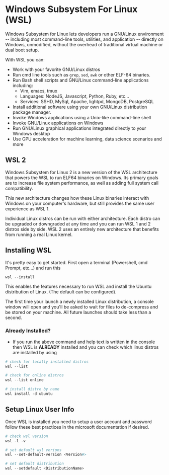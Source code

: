 # Windows Subsystem For Linux (WSL)
Windows Subsystem for Linux lets developers run a GNU/Linux environment -- including most command-line tools, utilities, and application -- directly on Windows, unmodified, without the overhead of traditional virtual machine or dual boot setup. 

With WSL you can:
- Work with your favorite GNU/Linux distros
- Run cmd line tools such as `grep`, `sed`, `awk` or other ELF-64 binaries.
- Run Bash shell scripts and GNU/Linux command-line applications including:
  - Vim, emacs, tmux
  - Languages: NodeJS, Javascript, Python, Ruby, etc...
  - Services: SSHD, MySql, Apache, lightpd, MongoDB, PostgreSQL
- Install additional software using your own GNU/Linux distribution package manager.
- Invoke Windows applications using a Unix-like command-line shell
- Invoke GNU/Linux applications on Windows
- Run GNU/Linux graphical applications integrated directly to your Windows desktop
- Use GPU acceleration for machine learning, data science scenarios and more

## WSL 2
Windows Subsystem for Linux 2 is a new version of the WSL architecture that powers the WSL to run ELF64 binaries on Windows. Its primary goals are to increase file system performance, as well as adding full system call compatibility.

This new architecture changes how these Linux binaries interact with Windows on your computer's hardware, but still provides the same user experience as WSL 1.

Individual Linux distros can be run with either architecture. Each distro can be upgraded or downgraded at any time and you can run WSL 1 and 2 distros side by side. WSL 2 uses an entirely new architecture that benefits from running a real Linux kernel.

## Installing WSL
It's pretty easy to get started. First open a terminal (Powershell, cmd Prompt, etc...) and run this
```Powershell
wsl --install 
```

This enables the features necessary to run WSL and install the Ubuntu distribution of Linux. (The default can be configured).

The first time your launch a newly installed Linux distribution, a console window will open and you'll be asked to wait for files to de-compress and be stored on your machine. All future launches should take less than a second.

### Already Installed?
- If you run the above command and help text is written in the console then WSL is **ALREADY** installed and you can check which linux distros are installed by using
```powershell
# check for locally installed distros
wsl --list

# check for online distros
wsl --list online

# install distro by name
wsl install -d ubuntu
```

## Setup Linux User Info
Once WSL is installed you need to setup a user account and password follow <a src="https://docs.microsoft.com/en-us/windows/wsl/setup/environment">these best practices</a> in the microsoft documentation if desired.


```powershell
# check wsl version
wsl -l -v

# set default wsl verions
wsl --set-default-version <Version#>

# set default distribution
wsl --setdefault <DistributionName>
```